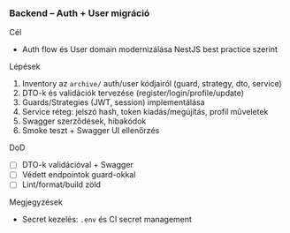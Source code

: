 ### Backend – Auth + User migráció

Cél
- Auth flow és User domain modernizálása NestJS best practice szerint

Lépések
1. Inventory az `archive/` auth/user kódjairól (guard, strategy, dto, service)
2. DTO-k és validációk tervezése (register/login/profile/update)
3. Guards/Strategies (JWT, session) implementálása
4. Service réteg: jelszó hash, token kiadás/megújítás, profil műveletek
5. Swagger szerződések, hibakódok
6. Smoke teszt + Swagger UI ellenőrzés

DoD
- [ ] DTO-k validációval + Swagger
- [ ] Védett endpointok guard-okkal
- [ ] Lint/format/build zöld

Megjegyzések
- Secret kezelés: `.env` és CI secret management


